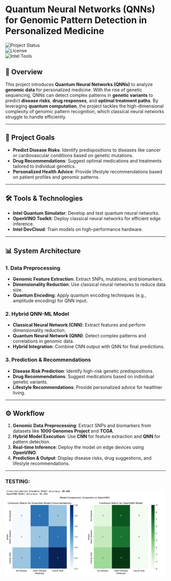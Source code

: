 # Quantum Neural Networks (QNNs) for Genomic Pattern Detection in Personalized Medicine  

![Project Status](https://img.shields.io/badge/Status-In%20Development-blue)  
![License](https://img.shields.io/badge/License-MIT-green)  
![Intel Tools](https://img.shields.io/badge/Intel%20Tools-Quantum%20Simulator%20%7C%20OpenVINO-lightgrey)  

## 📑 Overview  
This project introduces **Quantum Neural Networks (QNNs)** to analyze **genomic data** for personalized medicine. With the rise of genetic sequencing, QNNs can detect complex patterns in **genetic variants** to predict **disease risks**, **drug responses**, and **optimal treatment paths**. By leveraging **quantum computation**, the project tackles the high-dimensional complexity of genomic pattern recognition, which classical neural networks struggle to handle efficiently.

---

## 🚀 Project Goals  
- **Predict Disease Risks**: Identify predispositions to diseases like cancer or cardiovascular conditions based on genetic mutations.  
- **Drug Recommendations**: Suggest optimal medications and treatments tailored to individual genetics.  
- **Personalized Health Advice**: Provide lifestyle recommendations based on patient profiles and genomic patterns.  

---

## 🛠 Tools & Technologies  
- **Intel Quantum Simulator**: Develop and test quantum neural networks.  
- **OpenVINO Toolkit**: Deploy classical neural networks for efficient edge inference.  
- **Intel DevCloud**: Train models on high-performance hardware.  

---

## 📊 System Architecture  
### **1. Data Preprocessing**  
- **Genomic Feature Extraction**: Extract SNPs, mutations, and biomarkers.  
- **Dimensionality Reduction**: Use classical neural networks to reduce data size.  
- **Quantum Encoding**: Apply quantum encoding techniques (e.g., amplitude encoding) for QNN input.  

### **2. Hybrid QNN-ML Model**  
- **Classical Neural Network (CNN)**: Extract features and perform dimensionality reduction.  
- **Quantum Neural Network (QNN)**: Detect complex patterns and correlations in genomic data.  
- **Hybrid Integration**: Combine CNN output with QNN for final predictions.

### **3. Prediction & Recommendations**  
- **Disease Risk Prediction**: Identify high-risk genetic predispositions.  
- **Drug Recommendations**: Suggest medications based on individual genetic variants.  
- **Lifestyle Recommendations**: Provide personalized advice for healthier living.  

---

## ⚙️ Workflow  
1. **Genomic Data Preprocessing**: Extract SNPs and biomarkers from datasets like **1000 Genomes Project** and **TCGA**.  
2. **Hybrid Model Execution**: Use **CNN** for feature extraction and **QNN** for pattern detection.  
3. **Real-time Inference**: Deploy the model on edge devices using **OpenVINO**.  
4. **Prediction & Output**: Display disease risks, drug suggestions, and lifestyle recommendations.

---

### TESTING:
![QNNGPD](https://github.com/adnansami1992sami/QNNGPD/blob/main/Normal%20vs%20AIPC%20enchanced%20matrixes.png)
